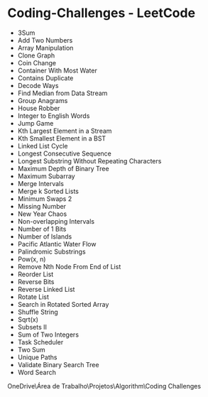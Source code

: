 # Coding-Challenges - LeetCode


* 3Sum
* Add Two Numbers
* Array Manipulation
* Clone Graph
* Coin Change
* Container With Most Water
* Contains Duplicate
* Decode Ways
* Find Median from Data Stream
* Group Anagrams
* House Robber
* Integer to English Words
* Jump Game
* Kth Largest Element in a Stream
* Kth Smallest Element in a BST
* Linked List Cycle
* Longest Consecutive Sequence
* Longest Substring Without Repeating Characters
* Maximum Depth of Binary Tree
* Maximum Subarray
* Merge Intervals
* Merge k Sorted Lists
* Minimum Swaps 2
* Missing Number
* New Year Chaos
* Non-overlapping Intervals
* Number of 1 Bits
* Number of Islands
* Pacific Atlantic Water Flow
* Palindromic Substrings
* Pow(x, n)
* Remove Nth Node From End of List
* Reorder List
* Reverse Bits
* Reverse Linked List
* Rotate List
* Search in Rotated Sorted Array
* Shuffle String
* Sqrt(x)
* Subsets II
* Sum of Two Integers
* Task Scheduler
* Two Sum
* Unique Paths
* Validate Binary Search Tree
* Word Search


OneDrive\Área de Trabalho\Projetos\Algorithm\Coding Challenges